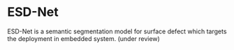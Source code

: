 # ESD-Net
ESD-Net is a semantic segmentation model for surface defect which targets the deployment in embedded system. (under review)
